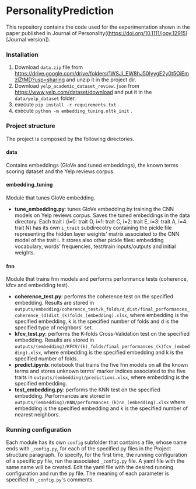 # PersonalityPrediction
This repository contains the code used for the experimentation shown in the paper published in Journal of Personality((https://doi.org/10.1111/jopy.12915)[Journal version]).

### Installation
1) Download `data.zip` file from https://drive.google.com/drive/folders/1WSJl_EW8hJ50IyygE2y0t5OiEmzlZtMD?usp=sharing and unzip it in the project dir.
2) Download `yelp_academic_dataset_review.json` from https://www.yelp.com/dataset/download and put it in the `data/yelp_dataset` folder.
3) execute `pip install -r requirements.txt` .
4) execute `python -m embedding_tuning.nltk_init` .

### Project structure
The project is composed by the following directories.
#### data
Contains embeddings (GloVe and tuned embeddings), the known terms scoring dataset and the Yelp reviews corpus.
#### embedding_tuning
Module that tunes GloVe embedding.
* **tune_embedding.py**: tunes GloVe embedding by training the CNN models on Yelp reviews corpus. Saves the tuned embeddings in the data directory. Each trait i (i=0: trait O, i=1: trait C, i=2: trait E, i=3: trait A, i=4: trait N) has its own `i_trait` subdirecotry containing the pickle file representing the hidden layer weights' matrix associated to the CNN model of the trait i. It stores also other pickle files: embedding vocabulary, words' frequencies, test/train inputs/outputs and initial weights.
#### fnn
Module that trains fnn models and performs performance tests (coherence, kfcv and embedding test).
* **coherence_test.py**: performs the coherence test on the specified embedding. Results are stored in `outputs/embedding/coherence_test/k_folds/d_dist/final_performances_coherence_(d)dist_(k)folds_(embedding).xlsx`, where embedding is the specified embedding, k is the specified number of folds and d is the specified type of neighbors' set.
* **kfcv_test.py**: performs the K-folds Cross-Validation test on the specified embedding. Results are stored in `outputs/(embedding)/KFCV/(k)_folds/final_performances_(k)fcv_(embedding).xlsx`, where embedding is the specified embedding and k is the specified number of folds.
* **predict.ipynb**: notebook that trains the five fnn models on all the known terms and stores unknown terms' marker indices associated to the five traits in `outputs/(embedding)/predictions.xlsx`, where embedding is the specified embedding.
* **test_embedding.py**: performs the KNN test on the specified embedding. Performances are stored in `outputs/(embedding)/KNN/performances_(k)nn_(embedding).xlsx` where embedding is the specified embedding and k is the specified number of nearest neighbors.

### Running configuration
Each module has its own `config` subfolder that contains a file, whose name ends with `_config.py`, for each of the specified py files in the Project structure paragraph.
To specify, for the first time, the running configuration of a specific py file, run the associated `_config.py` file. A yaml file with the same name will be created. Edit the yaml file with the desired running configuration and run the py file. The meaning of each parameter is specified in `_config.py`'s comments.
